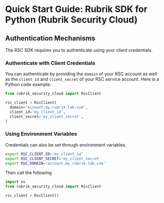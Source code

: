 # Quick Start Guide: Rubrik SDK for Python (Rubrik Security Cloud)

## Authentication Mechanisms

The RSC SDK requires you to authenticate using your client credentials.

### Authenticate with Client Credentials

You can authenticate by providing the `domain` of your RSC account as well as the `client_id` and `client_secret` of your RSC service account. Here is a Python code example:

```python
from rubrik_security_cloud import RscClient

rsc_client = RscClient(
  domain='account.my.rubrik-lab.com',
  client_id='my_client_id',
  client_secret='my_client_secret',
)
```

### Using Environment Variables

Credentials can also be set through environment variables.

```sh
export RSC_CLIENT_ID='my_client_id'
export RSC_CLIENT_SECRET='my_client_secret'
export RSC_DOMAIN='account.my.rubrik-lab.com'
```

Then call the following

```python
import os
from rubrik_security_cloud import RscClient

rsc_client = RscClient()
```
